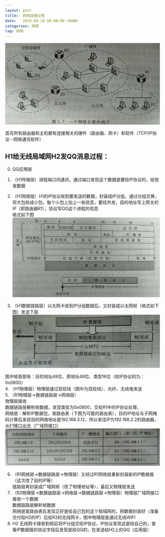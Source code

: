 ```yaml
---
layout: post
title:  网络连接过程
date:   2018-04-28 08:00:00 +0800
categories: 网络
tag: 网络
---
```




![](/styles/images/basic/net1.png)

首先所有路由器和主机都有连接相关的硬件（路由器、网卡）和软件（TCP/IP协议--网络通讯软件）   
   
    
## H1给无线局域网H2发QQ消息过程：   
0. QQ应用层   
1. （H1传输层）进程端口间通讯，通过端口发现这个数据是要给IP协议的，给他发数据   
2. （H1网络层）H1的IP协议收到要发送的数据，封装成IP分组，通过分组交换，将大包拆成小包，每个小包上加上一些信息，要往外发，目的地址写上网关的IP（即路由器R1），协议写QQ这个进程的信息   
格式如下图   
![](/styles/images/basic/net2.png)
    
   
    
3. （H1数据链路层）以太网卡收到IP分组数据后，又封装成以太网帧（格式如下图）发送下层   
![](/styles/images/basic/net3.png)
    
图中帧首部有：目的地址48位、原地址48位、类型16位（给IP协议的为：0x0800）   
4. （H1物理层）物理层通过双绞线（图中为双绞线）、光纤、无线电发送   
5. （R1物理层->数据链路层->网络层）   
物理层接收   
数据链路层解析帧数据，发现类型为0x0800，交给R1中的IP协议处理、   
网络层：解析IP数据包，查路由表（下图为可能的路由表），目的IP地址与子网掩码计算后发现目的网络地址是192.168.3.12，所以发往IP为192.168.2.2的路由器，从E1接口出去（广域网接口）   
![](/styles/images/basic/net4.png)
    
6. （R1网络层->数据链路层->物理层）又经过R1网络层重新封装新的IP数据报（这次改了目的IP等）   
链路层再封装成广域网帧（改了物理地址等），最后又物理层发送   
7. （R2物理层->数据链路层->网络层->数据链路层->物理层）物理层广域网接口接收一个数据   
数据链路层解析帧数据   
网络层查路由表后发现正好是给自己包的这个局域网的，把数据封装好（准备交付给H2的IP）后给R2的无线网卡，图中物理层是通过无线WIFI   
8. H2 无线网卡接收到帧后将IP分组交给IP协议，IP协议发现这是给自己的，查看IP数据报的协议字段后发现是给QQ的，在发送给H2上的QQ（应用层）
